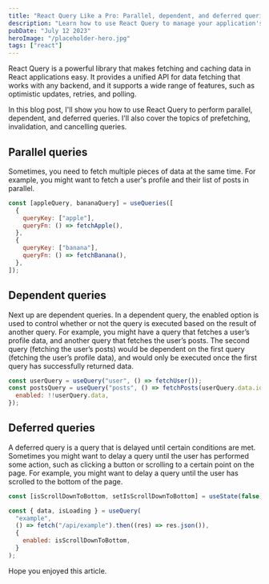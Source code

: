 ```yaml
---
title: "React Query Like a Pro: Parallel, dependent, and deferred queries"
description: "Learn how to use React Query to manage your application's data like a pro."
pubDate: "July 12 2023"
heroImage: "/placeholder-hero.jpg"
tags: ["react"]
---
```


React Query is a powerful library that makes fetching and caching data in React applications easy. It provides a unified API for data fetching that works with any backend, and it supports a wide range of features, such as optimistic updates, retries, and polling.

In this blog post, I'll show you how to use React Query to perform parallel, dependent, and deferred queries. I'll also cover the topics of prefetching, invalidation, and cancelling queries.

## Parallel queries

Sometimes, you need to fetch multiple pieces of data at the same time. For example, you might want to fetch a user's profile and their list of posts in parallel.

```jsx
const [appleQuery, bananaQuery] = useQueries([
  {
    queryKey: ["apple"],
    queryFn: () => fetchApple(),
  },
  {
    queryKey: ["banana"],
    queryFn: () => fetchBanana(),
  },
]);
```

## Dependent queries

Next up are dependent queries. In a dependent query, the enabled option is used to control whether or not the query is executed based on the result of another query. For example, you might have a query that fetches a user’s profile data, and another query that fetches the user’s posts. The second query (fetching the user’s posts) would be dependent on the first query (fetching the user’s profile data), and would only be executed once the first query has successfully returned data.

```jsx
const userQuery = useQuery("user", () => fetchUser());
const postsQuery = useQuery("posts", () => fetchPosts(userQuery.data.id), {
  enabled: !!userQuery.data,
});
```

## Deferred queries

A deferred query is a query that is delayed until certain conditions are met. Sometimes you might want to delay a query until the user has performed some action, such as clicking a button or scrolling to a certain point on the page. For example, you might want to delay a query until the user has scrolled to the bottom of the page.

```jsx
const [isScrollDownToBottom, setIsScrollDownToBottom] = useState(false);

const { data, isLoading } = useQuery(
  "example",
  () => fetch("/api/example").then((res) => res.json()),
  {
    enabled: isScrollDownToBottom,
  }
);
```

Hope you enjoyed this article.
